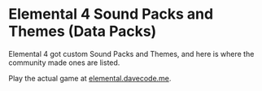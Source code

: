 # Elemental 4 Sound Packs and Themes (Data Packs)
Elemental 4 got custom Sound Packs and Themes, and here is where the community made ones are listed.

Play the actual game at [elemental.davecode.me](https://elemental.davecode.me).
